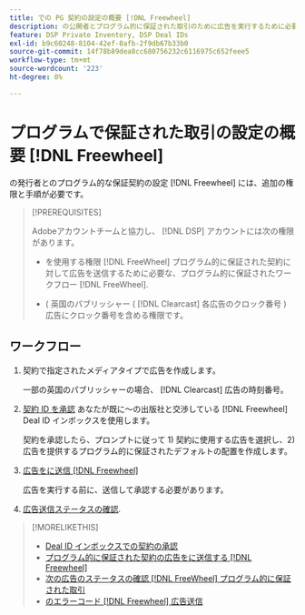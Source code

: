 ```yaml
---
title: での PG 契約の設定の概要 [!DNL Freewheel]
description: の公開者とプログラム的に保証された取引のために広告を実行するために必要な前提条件と追加手順について説明します。 [!DNL Freewheel].
feature: DSP Private Inventory, DSP Deal IDs
exl-id: b9c60248-8104-42ef-8afb-2f9db67b33b0
source-git-commit: 14f78b89dea8cc680756232c6116975c652feee5
workflow-type: tm+mt
source-wordcount: '223'
ht-degree: 0%

---
```


# プログラムで保証された取引の設定の概要 [!DNL Freewheel]

の発行者とのプログラム的な保証契約の設定 [!DNL Freewheel] には、追加の権限と手順が必要です。

>[!PREREQUISITES]
>
>Adobeアカウントチームと協力し、 [!DNL DSP] アカウントには次の権限があります。
>
>* を使用する権限 [!DNL FreeWheel] プログラム的に保証された契約に対して広告を送信するために必要な、プログラム的に保証されたワークフロー [!DNL FreeWheel].
>
>* ( 英国のパブリッシャー ( [!DNL Clearcast] 各広告のクロック番号 ) 広告にクロック番号を含める権限です。


## ワークフロー

1. 契約で指定されたメディアタイプで広告を作成します。

   一部の英国のパブリッシャーの場合、 [!DNL Clearcast] 広告の時刻番号。

1. [契約 ID を承認](#programmatic-guaranteed-set-up.md#pg-setup-deal-id-inbox) あなたが既に～の出版社と交渉している [!DNL Freewheel] Deal ID インボックスを使用します。

   契約を承認したら、プロンプトに従って 1) 契約に使用する広告を選択し、2) 広告を提供するプログラム的に保証されたデフォルトの配置を作成します。

1. [広告をに送信 [!DNL Freewheel]](freewheel-submit.md)

   広告を実行する前に、送信して承認する必要があります。

1. [広告送信ステータスの確認](freewheel-check-status.md).

>[!MORELIKETHIS]
>
>* [Deal ID インボックスでの契約の承認](deal-id-inbox-accept.md)
>* [プログラム的に保証された契約の広告をに送信する [!DNL Freewheel]](freewheel-submit.md)
>* [次の広告のステータスの確認 [!DNL FreeWheel] プログラム的に保証された取引](freewheel-check-status.md)
>* [のエラーコード [!DNL Freewheel] 広告送信](freewheel-error-codes.md)

